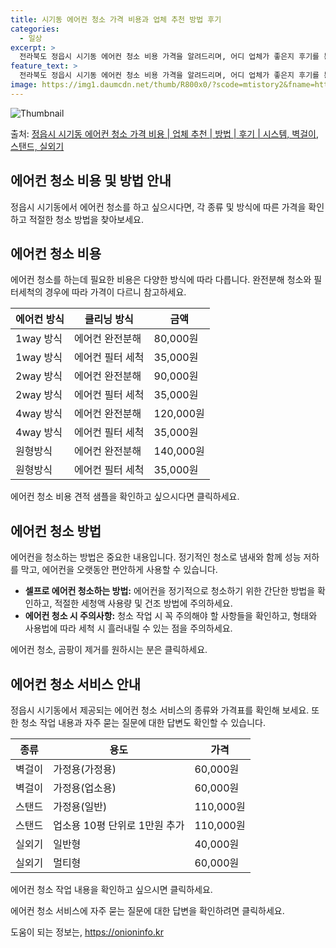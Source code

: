 ```yaml
---
title: 시기동 에어컨 청소 가격 비용과 업체 추천 방법 후기
categories:
  - 일상
excerpt: >
  전라북도 정읍시 시기동 에어컨 청소 비용 가격을 알려드리며, 어디 업체가 좋은지 후기를 통해 알아보겠습니다. 현재 글에서는 시스템, 벽걸이, 스탠드, 실외기 각각에 대해 청소 비용이 나와 있으니 참고하시면 되겠습니다. 에어컨 분해 청소 방법 보기 👈 클릭셀프 에어컨 청소 방법 보기👈 클릭정읍시 시기동 에어컨 청소 비용시스템에어컨 방식클리닝방식금액1way 방식에어컨 완전분해80,000원1way 방식에어컨 필터세척35,000원2way 방식에어컨 완전분해90,000원2way 방식에어컨 필터세척35,000원4way 방식에어컨 완전분해120,000원4way 방식에어컨 필터세척35,000원원형방식에어컨 완전분해140,000원원형방식에어컨 필터세척35,000원에어컨 청소 견적 샘플 보기 👈 클릭에어컨 냄새의 원인에어..
feature_text: >
  전라북도 정읍시 시기동 에어컨 청소 비용 가격을 알려드리며, 어디 업체가 좋은지 후기를 통해 알아보겠습니다. 현재 글에서는 시스템, 벽걸이, 스탠드, 실외기 각각에 대해 청소 비용이 나와 있으니 참고하시면 되겠습니다. 에어컨 분해 청소 방법 보기 👈 클릭셀프 에어컨 청소 방법 보기👈 클릭정읍시 시기동 에어컨 청소 비용시스템에어컨 방식클리닝방식금액1way 방식에어컨 완전분해80,000원1way 방식에어컨 필터세척35,000원2way 방식에어컨 완전분해90,000원2way 방식에어컨 필터세척35,000원4way 방식에어컨 완전분해120,000원4way 방식에어컨 필터세척35,000원원형방식에어컨 완전분해140,000원원형방식에어컨 필터세척35,000원에어컨 청소 견적 샘플 보기 👈 클릭에어컨 냄새의 원인에어..
image: https://img1.daumcdn.net/thumb/R800x0/?scode=mtistory2&fname=https%3A%2F%2Fblog.kakaocdn.net%2Fdn%2F2cqX2%2FbtsHxRGuOdC%2FYFdYL4kR1YT7ACGnXjIe20%2Fimg.webp
---
```


![Thumbnail](https://img1.daumcdn.net/thumb/R800x0/?scode=mtistory2&fname=https%3A%2F%2Fblog.kakaocdn.net%2Fdn%2F2cqX2%2FbtsHxRGuOdC%2FYFdYL4kR1YT7ACGnXjIe20%2Fimg.webp)

<p>출처: <a href="https://onioninfo.kr/entry/%EC%A0%95%EC%9D%8D%EC%8B%9C-%EC%8B%9C%EA%B8%B0%EB%8F%99-%EC%97%90%EC%96%B4%EC%BB%A8-%EC%B2%AD%EC%86%8C-%EA%B0%80%EA%B2%A9-%EB%B9%84%EC%9A%A9-%EC%97%85%EC%B2%B4-%EC%B6%94%EC%B2%9C-%EB%B0%A9%EB%B2%95-%ED%9B%84%EA%B8%B0-%EC%8B%9C%EC%8A%A4%ED%85%9C-%EB%B2%BD%EA%B1%B8%EC%9D%B4-%EC%8A%A4%ED%83%A0%EB%93%9C-%EC%8B%A4%EC%99%B8%EA%B8%B0" rel="dofollow">정읍시 시기동 에어컨 청소 가격 비용 | 업체 추천 | 방법 | 후기 | 시스템, 벽걸이, 스탠드, 실외기</a> </p>

## 에어컨 청소 비용 및 방법 안내

정읍시 시기동에서 에어컨 청소를 하고 싶으시다면, 각 종류 및 방식에 따른 가격을 확인하고 적절한 청소 방법을 찾아보세요.

## 에어컨 청소 비용

에어컨 청소를 하는데 필요한 비용은 다양한 방식에 따라 다릅니다. 완전분해 청소와 필터세척의 경우에 따라 가격이 다르니 참고하세요.

**에어컨 방식** | **클리닝 방식** | **금액**  
---|---|---  
1way 방식 | 에어컨 완전분해 | 80,000원  
1way 방식 | 에어컨 필터 세척 | 35,000원  
2way 방식 | 에어컨 완전분해 | 90,000원  
2way 방식 | 에어컨 필터 세척 | 35,000원  
4way 방식 | 에어컨 완전분해 | 120,000원  
4way 방식 | 에어컨 필터 세척 | 35,000원  
원형방식 | 에어컨 완전분해 | 140,000원  
원형방식 | 에어컨 필터 세척 | 35,000원  
  
에어컨 청소 비용 견적 샘플을 확인하고 싶으시다면 클릭하세요.

## 에어컨 청소 방법

에어컨을 청소하는 방법은 중요한 내용입니다. 정기적인 청소로 냄새와 함께 성능 저하를 막고, 에어컨을 오랫동안 편안하게 사용할 수 있습니다.

  * **셀프로 에어컨 청소하는 방법:** 에어컨을 정기적으로 청소하기 위한 간단한 방법을 확인하고, 적절한 세청액 사용량 및 건조 방법에 주의하세요.
  * **에어컨 청소 시 주의사항:** 청소 작업 시 꼭 주의해야 할 사항들을 확인하고, 형태와 사용법에 따라 세척 시 흘러내릴 수 있는 점을 주의하세요.

에어컨 청소, 곰팡이 제거를 원하시는 분은 클릭하세요.

## 에어컨 청소 서비스 안내

정읍시 시기동에서 제공되는 에어컨 청소 서비스의 종류와 가격표를 확인해 보세요. 또한 청소 작업 내용과 자주 묻는 질문에 대한 답변도 확인할
수 있습니다.

**종류** | **용도** | **가격**  
---|---|---  
벽걸이 | 가정용(가정용) | 60,000원  
벽걸이 | 가정용(업소용) | 60,000원  
스탠드 | 가정용(일반) | 110,000원  
스탠드 | 업소용 10평 단위로 1만원 추가 | 110,000원  
실외기 | 일반형 | 40,000원  
실외기 | 멀티형 | 60,000원  
  
에어컨 청소 작업 내용을 확인하고 싶으시면 클릭하세요.

에어컨 청소 서비스에 자주 묻는 질문에 대한 답변을 확인하려면 클릭하세요.

 

도움이 되는 정보는, <a href="https://onioninfo.kr" rel="dofollow">https://onioninfo.kr</a>


